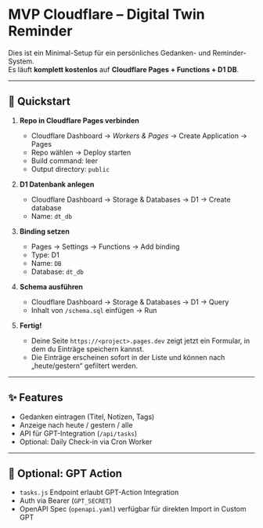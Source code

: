 # MVP Cloudflare – Digital Twin Reminder

Dies ist ein Minimal-Setup für ein persönliches Gedanken- und Reminder-System.  
Es läuft **komplett kostenlos** auf **Cloudflare Pages + Functions + D1 DB**.

---

## 🚀 Quickstart

1. **Repo in Cloudflare Pages verbinden**  
   - Cloudflare Dashboard → *Workers & Pages* → Create Application → Pages  
   - Repo wählen → Deploy starten  
   - Build command: leer  
   - Output directory: `public`

2. **D1 Datenbank anlegen**  
   - Cloudflare Dashboard → Storage & Databases → D1 → Create database  
   - Name: `dt_db`

3. **Binding setzen**  
   - Pages → Settings → Functions → Add binding  
   - Type: D1  
   - Name: `DB`  
   - Database: `dt_db`

4. **Schema ausführen**  
   - Cloudflare Dashboard → Storage & Databases → D1 → Query  
   - Inhalt von `/schema.sql` einfügen → Run

5. **Fertig!**  
   - Deine Seite `https://<project>.pages.dev` zeigt jetzt ein Formular, in dem du Einträge speichern kannst.  
   - Die Einträge erscheinen sofort in der Liste und können nach „heute/gestern“ gefiltert werden.

---

## ✨ Features
- Gedanken eintragen (Titel, Notizen, Tags)  
- Anzeige nach heute / gestern / alle  
- API für GPT-Integration (`/api/tasks`)  
- Optional: Daily Check-in via Cron Worker  

---

## 🧠 Optional: GPT Action
- `tasks.js` Endpoint erlaubt GPT-Action Integration  
- Auth via Bearer (`GPT_SECRET`)  
- OpenAPI Spec (`openapi.yaml`) verfügbar für direkten Import in Custom GPT

